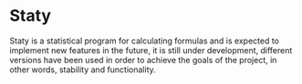 # Staty
Staty is a statistical program for calculating formulas and is expected to implement new features in the future, it is still under development, different versions have been used in order to achieve the goals of the project, in other words, stability and functionality.
